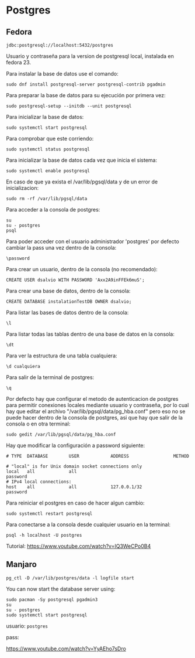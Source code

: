 # Postgres
## Fedora

    jdbc:postgresql://localhost:5432/postgres

Usuario y contraseña para la version de postgresql local, instalada en fedora 23.

Para instalar la base de datos use el comando:

    sudo dnf install postgresql-server postgresql-contrib pgadmin

Para preparar la base de datos para su ejecución por primera vez:

    sudo postgresql-setup --initdb --unit postgresql

Para inicializar la base de datos:

    sudo systemctl start postgresql

Para comprobar que este corriendo:

    sudo systemctl status postgresql

Para inicializar la base de datos cada vez que inicia el sistema:

    sudo systemctl enable postgresql

En caso de que ya exista el /var/lib/pgsql/data y de un error de inicializacion:

    sudo rm -rf /var/lib/pgsql/data

Para acceder a la consola de postgres:

    su
    su - postgres
    psql

Para poder acceder con el usuario administrador 'postgres' por defecto cambiar la pass una vez dentro de la consola:

    \password

Para crear un usuario, dentro de la consola (no recomendado):

    CREATE USER dsalvio WITH PASSWORD 'Axx2A9inFFEk6muS';

Para crear una base de datos, dentro de la consola:

    CREATE DATABASE instalationTestDB OWNER dsalvio;

Para listar las bases de datos dentro de la consola:

    \l

Para listar todas las tablas dentro de una base de datos en la consola:

    \dt

Para ver la estructura de una tabla cualquiera:
    
    \d cualquiera

Para salir de la terminal de postgres:

    \q

Por defecto hay que configurar el metodo de autenticacion de postgres para permitir conexiones locales mediante usuario y contraseña, por lo cual hay que editar el archivo "/var/lib/pgsql/data/pg_hba.conf" pero eso no se puede hacer dentro de la consola de postgres, asi que hay que salir de la consola o en otra terminal:

    sudo gedit /var/lib/pgsql/data/pg_hba.conf

Hay que modificar la configuración a password siguiente:

    # TYPE  DATABASE        USER            ADDRESS                 METHOD

    # "local" is for Unix domain socket connections only
    local   all             all                                     password
    # IPv4 local connections:
    host    all             all             127.0.0.1/32            password

Para reiniciar el postgres en caso de hacer algun cambio:

    sudo systemctl restart postgresql

Para conectarse a la consola desde cualquier usuario en la terminal:

    psql -h localhost -U postgres

Tutorial: https://www.youtube.com/watch?v=IQ3WeCPo0B4

## Manjaro

    pg_ctl -D /var/lib/postgres/data -l logfile start
You can now start the database server using:

    sudo pacman -Sy postgresql pgadmin3
    su
    su - postgres
    sudo systemctl start postgresql

usuario: `postgres`

pass: 

https://www.youtube.com/watch?v=YyAEho7sDro